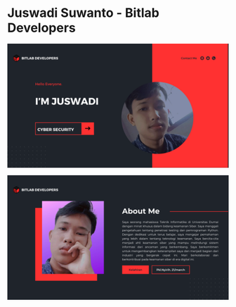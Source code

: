# Juswadi Suwanto - Bitlab Developers

<p align="center">
  <img src="resource/images1.png">
</p>
<p align="center">
  <img src="resource/images2.png">
</p>

<!-- ini adalah profil saya  -->